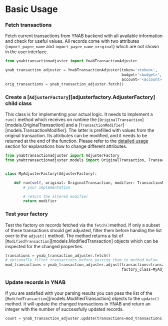 # Basic Usage
### Fetch transactions
Fetch current transactions from YNAB backend with all available information and check for useful values. All records 
come with two attributes (`import_payee_name` and `import_payee_name_original`) which are not shown in the user 
interface.

```py
from ynabtransactionadjuster import YnabTransactionAdjuster

ynab_transaction_adjuster = YnabTransactionAdjuster(token='<token>',
													budget='<budget>',
													account='<account>')
orig_transactions = ynab_transaction_adjuster.fetch()
```

### Create a [`AdjusterFactory`][adjusterfactory.AdjusterFactory] child class
This class is for implementing your actual logic. It needs to implement a `run()` method which receives on runtime 
the [`OriginalTransaction`][models.OriginalTransaction] and a [`TransactionModifier`][models.TransactionModifier]. The 
latter is prefilled with values from the original transaction. Its attributes can be modified, and it needs to be 
returned at the end of the function. Please refer to the [detailed usage](detailed_usage.md) section for explanations 
how to change different attributes.

```py
from ynabtransactionadjuster import AdjusterFactory
from ynabtransactionadjuster.models import OriginalTransaction, TransactionModifier


class MyAdjusterFactory(AdjusterFactory):

	def run(self, original: OriginalTransaction, modifier: TransactionModifier) -> TransactionModifier:
		# your implementation

		# return the altered modifier
		return modifier
```

### Test your factory
Test the factory on records fetched via the `fetch()`method. If only a subset of these transactions should
get adjusted, filter them before handing the list over to the `adjust()` method. The method returns a list 
of [`ModifiedTransaction`][models.ModifiedTransaction] objects which can be inspected for the changed properties.

```py
transations = ynab_transaction_adjuster.fetch()
# optionally filter transactions before passing them to method below
mod_transactions = ynab_transaction_adjuster.adjust(transactions=transactions,
													factory_class=MyAdjusterFactory)
```

### Update records in YNAB
If you are satisfied with your parsing results you can pass the list of the 
[`ModifedTransaction`][models.ModifiedTransaction] objects to the `update()` method. It will update the 
changed transactions in YNAB and return an integer with the number of successfully updated records.

```py
count = ynab_transaction_adjuster.update(transactions=mod_transactions)
```
